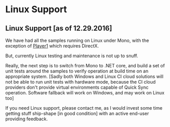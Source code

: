 [Player1]: xref:samples#Player1


# Linux Support

## Linux Support [as of 12.29.2016]
We have had all the samples running on Linux under Mono, with the exception of [Player1] which requires DirectX.

But, currently Linux testing and maintenance is not up to snuff.

Really, the next step is to switch from Mono to .NET core, and build a set of unit tests around the samples to verify operation at build time on an appropriate system.
[Sadly both Windows and Linux CI cloud solutions will not be able to run unit tests with hardware mode, because the CI cloud providers don't provide virtual environments capable of  Quick Sync operation. Software fallback will work on Windows, and may work on Linux too]


If you need Linux support, please contact me, as I would invest some time getting stuff ship-shape [in good condition] with an active end-user providing feedback. 